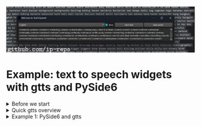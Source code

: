 
<img src="output.jpg" ></omg>

# Example: text to speech widgets with gtts and PySide6

<details><summary>Before we start</summary>

First we need to install to python libraries: PySide6 and gtts.
```
#python 3.12
git clone https://github.com/ip-repo/guides.git
cd example-tts-pyside6
python -m venv ttsv
ttsv\Scripts\activate
pip install PySide6 #6.6.2
pip install gtts #2.5.1
```

</details>

<details><summary>Quick gtts overview</summary>

Basic usage
```
#convert txt file to audio
gtts-cli "Hello world" --output hello-world.mp3
#convert txt file to slower audio
gtts-cli "Slow speech" --slow --output hello-world.mp3
gtts-cli -f text.txt --output text-as-speech.mp3
#convert txt file to audio with other supported language
gtts-cli -f text.txt -l fr --output french-speech.mp3 
#convert to other supported language
gtts-cli "Bonjour mounde" -l fr --output french.mp3
#list supported languages
gtts-cli --all
#help
gtts-cli --help
```
String to speech 
```python
from gtts import gTTS
mytext = "Bonjour monde"
language = "fr"
myobj = gTTS(text=mytext, lang=language, slow=False)
myobj.save("french.mp3")

```
Text file to speech mp3
```python
from gtts import gTTS
with open("textfile.txt", "r") as f:
    mytext = f.read()
language = "vi"
myobj = gTTS(text=mytext, lang=language, slow=False)
myobj.save("vietnamese.mp3")

```
</details>
<details><summary>Example 1: PySide6 and gtts</summary>
Lets start by importing the necessary objects and creating a class for our widget.

```python
import gtts
import gtts.lang
from PySide6.QtTextToSpeech import QTextToSpeech
from PySide6.QtWidgets import (QApplication,QStyleFactory, QWidget,QFileDialog, QHBoxLayout,QVBoxLayout, 
								QTextEdit, QPushButton, QComboBox,QCheckBox)
from PySide6.QtGui import QIcon
import time
import subprocess

class TextToSpeechWidget(QWidget):
	def __init__(self, *args, **kargs) -> None:
		super().__init__(*args, **kargs)
        self.init_objects()
		self.init_ui()
		self.init_signals()

```
Next we will create a method to init the ui.

```python
    def init_ui(self):
        self.setWindowTitle("Welcome to TextToSpeech")
        self.setWindowIcon(QIcon("logo.png"))
		self.setGeometry(0,0, 600,400)
		controls_layout = QHBoxLayout()
		controls_layout.setSpacing(2)
        #select language 
		self.lang_box = QComboBox()
		self.lang_box.addItems(self.reverse_lang_dict.keys())
        #save text
		self.save_text_btn =QPushButton("save text")
        #save speech
		self.save_speech_btn = QPushButton("save audio")
        #set slow speech
		self.slow = QCheckBox("slow")
		controls_layout.addWidget(self.lang_box, 3)
		controls_layout.addWidget(self.slow,1//4)
		controls_layout.addWidget(self.save_text_btn, 1)
		controls_layout.addWidget(self.save_speech_btn, 1)
		main_layout = QVBoxLayout()
        #text container
		self.text_edit = QTextEdit()
		main_layout.addLayout(controls_layout,1)
		main_layout.addWidget(self.text_edit, 10)
		self.setLayout(main_layout)

```
Now can create a text object or a language dictionary
```python
    def init_objects(self):
        #this number is the maximum characters that will be processed from text edit widget
		self.text_max_len = 5000
        #languages dictionary for combo box and gtts
		self.lang_dict = gtts.lang.tts_langs()
		self.reverse_lang_dict = {}
		for key in self.lang_dict.keys():
			self.reverse_lang_dict[self.lang_dict[key]] = key
        #file handler
		self.file_dialog = QFileDialog()
```
We have created qt object that has signals and this will help us react to user input.
```python
    def init_signals(self):
        #save speech clicked
		self.save_speech_btn.clicked.connect(self.save_speech_btn_clicked)
        #save text clicked
		self.save_text_btn.clicked.connect(self.save_txt_btn_clicked)
```
The signlas are linked to methods that get executed when buttons are clicked.
```python
    def save_speech_btn_clicked(self):
        #get the text in the text container
		text = self.text_edit.toPlainText()
		if text:
            #disable widget
			self.setDisabled(True)
			self.setWindowTitle("Working on it....")
            #test if user want a slow speech
			if self.slow.checkState().value == 2:
				slow = True
			else:
				slow = False
            #find out which language to use 
			lang = self.reverse_lang_dict[self.lang_box.currentText()]
            #prepare saving path
			file_name, _ = self.file_dialog.getSaveFileName(None,"Save speech as audio",
            "output.mp3","MP3 (*.mp3);;WAV (*.wav);;")
			if file_name:
                #time to creation time
				t1_start = time.perf_counter()
                #create audio file with gtts-cli
				if slow:
					subprocess.run(["gtts-cli", text[:self.text_max_len],"--slow", "--output", file_name, "-l", lang])
				else:
					subprocess.run(["gtts-cli", text[:self.text_max_len],"--output", file_name, "-l", lang])
                #end time
				t1_stop = time.perf_counter()
				print("exection time:",t1_stop - t1_start, "seconds")
            #enable widget
			self.setEnabled(True)
			self.setWindowTitle("Saved: {}".format(file_name))		
		else:
			self.setWindowTitle("Can't convert nothing....")
	
	def save_txt_btn_clicked(self):
        #disable widget
		self.setDisabled(True)
        #prepare text and cut up to the maximum length
		text = self.text_edit.toPlainText()[:self.text_max_len]
        #prepare saving path
		filename,_ = self.file_dialog.getSaveFileName(None,"Save as text file","output.txt",
        "Text Files (*.txt)")
		if filename:
            #save text file
			with open(filename, "w") as f:
				f.write(text)
            #enable widget
			self.setEnabled(True)
			self.setWindowTitle("Saved: {}".format(filename))
				



```
And now we can create out widget and launch it.
```python 
if __name__ == "__main__":
    #create application instance
	app = QApplication()
    #set application style
	app.setStyle(QStyleFactory.keys()[2])
	app_widget = TextToSpeechWidget()
	#maximum characters length to process to speech 
	app_widget.text_max_len = 10000
	app_widget.show()
	app.exec()
```
If you have created a venv and installed the required libraries you can now Run the file **widget_one_run.py**
```python
(ttsv)python widget_one_run.py
```
This will work well depending on your hardware and can take a long time to process try remaining around 5000 characters.
While the speech is being processed the widget is unavailable.
It might seem surprising but 10000 characters can turn into a audio file of 15 mins.
</details>
